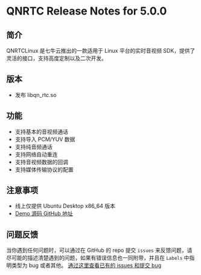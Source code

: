 # QNRTC Release Notes for 5.0.0

## 简介
QNRTCLinux 是七牛云推出的一款适用于 Linux 平台的实时音视频 SDK，提供了灵活的接口，支持高度定制以及二次开发。

## 版本
- 发布 libqn_rtc.so

## 功能
- 支持基本的音视频通话 
- 支持导入 PCM/YUV 数据
- 支持纯音频通话 
- 支持网络自动重连
- 支持音视频数据的回调
- 支持媒体传输协议的配置

## 注意事项
- 线上仅提供 Ubuntu Desktop x86_64 版本
- [Demo 源码 GitHub 地址](https://github.com/pili-engineering/QNRTC-Linux)

## 问题反馈 
当你遇到任何问题时，可以通过在 GitHub 的 repo 提交 `issues` 来反馈问题，请尽可能的描述清楚遇到的问题，如果有错误信息也一同附带，并且在 ```Labels``` 中指明类型为 bug 或者其他。 [通过这里查看已有的 issues 和提交 bug](https://github.com/pili-engineering/QNRTC-Linux)
